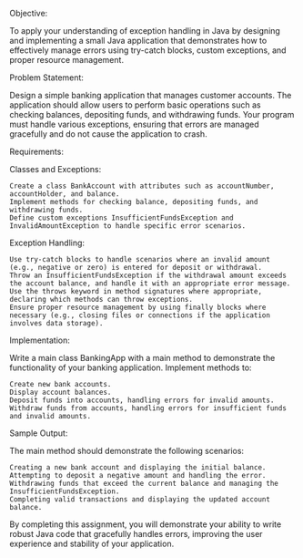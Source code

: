 Objective:

To apply your understanding of exception handling in Java by designing and implementing a small Java application that demonstrates how to effectively manage errors using try-catch blocks, custom exceptions, and proper resource management.

Problem Statement:

Design a simple banking application that manages customer accounts. The application should allow users to perform basic operations such as checking balances, depositing funds, and withdrawing funds. Your program must handle various exceptions, ensuring that errors are managed gracefully and do not cause the application to crash.

Requirements:

Classes and Exceptions:

    Create a class BankAccount with attributes such as accountNumber, accountHolder, and balance.
    Implement methods for checking balance, depositing funds, and withdrawing funds.
    Define custom exceptions InsufficientFundsException and InvalidAmountException to handle specific error scenarios.

Exception Handling:

    Use try-catch blocks to handle scenarios where an invalid amount (e.g., negative or zero) is entered for deposit or withdrawal.
    Throw an InsufficientFundsException if the withdrawal amount exceeds the account balance, and handle it with an appropriate error message.
    Use the throws keyword in method signatures where appropriate, declaring which methods can throw exceptions.
    Ensure proper resource management by using finally blocks where necessary (e.g., closing files or connections if the application involves data storage).

Implementation:

Write a main class BankingApp with a main method to demonstrate the functionality of your banking application. Implement methods to:

    Create new bank accounts.
    Display account balances.
    Deposit funds into accounts, handling errors for invalid amounts.
    Withdraw funds from accounts, handling errors for insufficient funds and invalid amounts.

Sample Output:

The main method should demonstrate the following scenarios:

    Creating a new bank account and displaying the initial balance.
    Attempting to deposit a negative amount and handling the error.
    Withdrawing funds that exceed the current balance and managing the InsufficientFundsException.
    Completing valid transactions and displaying the updated account balance.

By completing this assignment, you will demonstrate your ability to write robust Java code that gracefully handles errors, improving the user experience and stability of your application.
